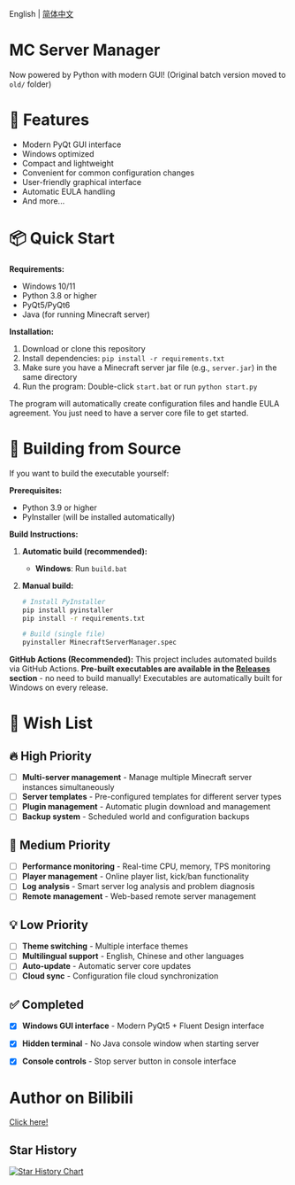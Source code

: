 English | [简体中文](README_ZH.md)


# MC Server Manager


Now powered by Python with modern GUI! (Original batch version moved to `old/` folder)


# 🌟 Features


- Modern PyQt GUI interface
- Windows optimized
- Compact and lightweight
- Convenient for common configuration changes
- User-friendly graphical interface
- Automatic EULA handling
- And more...


# 📦 Quick Start


**Requirements:**
- Windows 10/11
- Python 3.8 or higher
- PyQt5/PyQt6
- Java (for running Minecraft server)

**Installation:**
1. Download or clone this repository
2. Install dependencies: `pip install -r requirements.txt`
3. Make sure you have a Minecraft server jar file (e.g., `server.jar`) in the same directory
4. Run the program: Double-click `start.bat` or run `python start.py`

The program will automatically create configuration files and handle EULA agreement. You just need to have a server core file to get started.

# 🔧 Building from Source

If you want to build the executable yourself:

**Prerequisites:**
- Python 3.9 or higher
- PyInstaller (will be installed automatically)

**Build Instructions:**

1. **Automatic build (recommended):**
   - **Windows**: Run `build.bat`

2. **Manual build:**
   ```bash
   # Install PyInstaller
   pip install pyinstaller
   pip install -r requirements.txt
   
   # Build (single file)
   pyinstaller MinecraftServerManager.spec
   ```

**GitHub Actions (Recommended):**
This project includes automated builds via GitHub Actions. **Pre-built executables are available in the [Releases](../../releases) section** - no need to build manually! Executables are automatically built for Windows on every release.

# 🎯 Wish List

## 🔥 High Priority
- [ ] **Multi-server management** - Manage multiple Minecraft server instances simultaneously
- [ ] **Server templates** - Pre-configured templates for different server types
- [ ] **Plugin management** - Automatic plugin download and management
- [ ] **Backup system** - Scheduled world and configuration backups

## 🌟 Medium Priority
- [ ] **Performance monitoring** - Real-time CPU, memory, TPS monitoring
- [ ] **Player management** - Online player list, kick/ban functionality
- [ ] **Log analysis** - Smart server log analysis and problem diagnosis
- [ ] **Remote management** - Web-based remote server management

## 💡 Low Priority
- [ ] **Theme switching** - Multiple interface themes
- [ ] **Multilingual support** - English, Chinese and other languages
- [ ] **Auto-update** - Automatic server core updates
- [ ] **Cloud sync** - Configuration file cloud synchronization

## ✅ Completed
- [x] **Windows GUI interface** - Modern PyQt5 + Fluent Design interface
- [x] **Hidden terminal** - No Java console window when starting server
- [x] **Console controls** - Stop server button in console interface


# Author on Bilibili


[Click here!](https://space.bilibili.com/3546703915387263)


## Star History

[![Star History Chart](https://api.star-history.com/svg?repos=CatEazy/MC-Server-MGR&type=Date)](https://www.star-history.com/#CatEazy/MC-Server-MGR&Date)